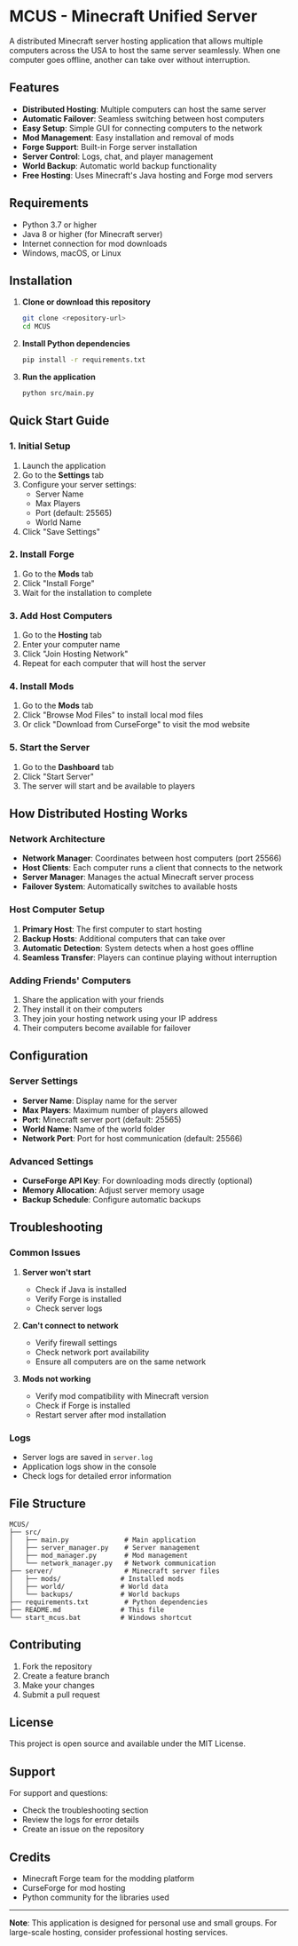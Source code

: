 # MCUS - Minecraft Unified Server

A distributed Minecraft server hosting application that allows multiple computers across the USA to host the same server seamlessly. When one computer goes offline, another can take over without interruption.

## Features

- **Distributed Hosting**: Multiple computers can host the same server
- **Automatic Failover**: Seamless switching between host computers
- **Easy Setup**: Simple GUI for connecting computers to the network
- **Mod Management**: Easy installation and removal of mods
- **Forge Support**: Built-in Forge server installation
- **Server Control**: Logs, chat, and player management
- **World Backup**: Automatic world backup functionality
- **Free Hosting**: Uses Minecraft's Java hosting and Forge mod servers

## Requirements

- Python 3.7 or higher
- Java 8 or higher (for Minecraft server)
- Internet connection for mod downloads
- Windows, macOS, or Linux

## Installation

1. **Clone or download this repository**
   ```bash
   git clone <repository-url>
   cd MCUS
   ```

2. **Install Python dependencies**
   ```bash
   pip install -r requirements.txt
   ```

3. **Run the application**
   ```bash
   python src/main.py
   ```

## Quick Start Guide

### 1. Initial Setup

1. Launch the application
2. Go to the **Settings** tab
3. Configure your server settings:
   - Server Name
   - Max Players
   - Port (default: 25565)
   - World Name
4. Click "Save Settings"

### 2. Install Forge

1. Go to the **Mods** tab
2. Click "Install Forge"
3. Wait for the installation to complete

### 3. Add Host Computers

1. Go to the **Hosting** tab
2. Enter your computer name
3. Click "Join Hosting Network"
4. Repeat for each computer that will host the server

### 4. Install Mods

1. Go to the **Mods** tab
2. Click "Browse Mod Files" to install local mod files
3. Or click "Download from CurseForge" to visit the mod website

### 5. Start the Server

1. Go to the **Dashboard** tab
2. Click "Start Server"
3. The server will start and be available to players

## How Distributed Hosting Works

### Network Architecture

- **Network Manager**: Coordinates between host computers (port 25566)
- **Host Clients**: Each computer runs a client that connects to the network
- **Server Manager**: Manages the actual Minecraft server process
- **Failover System**: Automatically switches to available hosts

### Host Computer Setup

1. **Primary Host**: The first computer to start hosting
2. **Backup Hosts**: Additional computers that can take over
3. **Automatic Detection**: System detects when a host goes offline
4. **Seamless Transfer**: Players can continue playing without interruption

### Adding Friends' Computers

1. Share the application with your friends
2. They install it on their computers
3. They join your hosting network using your IP address
4. Their computers become available for failover

## Configuration

### Server Settings

- **Server Name**: Display name for the server
- **Max Players**: Maximum number of players allowed
- **Port**: Minecraft server port (default: 25565)
- **World Name**: Name of the world folder
- **Network Port**: Port for host communication (default: 25566)

### Advanced Settings

- **CurseForge API Key**: For downloading mods directly (optional)
- **Memory Allocation**: Adjust server memory usage
- **Backup Schedule**: Configure automatic backups

## Troubleshooting

### Common Issues

1. **Server won't start**
   - Check if Java is installed
   - Verify Forge is installed
   - Check server logs

2. **Can't connect to network**
   - Verify firewall settings
   - Check network port availability
   - Ensure all computers are on the same network

3. **Mods not working**
   - Verify mod compatibility with Minecraft version
   - Check if Forge is installed
   - Restart server after mod installation

### Logs

- Server logs are saved in `server.log`
- Application logs show in the console
- Check logs for detailed error information

## File Structure

```
MCUS/
├── src/
│   ├── main.py              # Main application
│   ├── server_manager.py    # Server management
│   ├── mod_manager.py       # Mod management
│   └── network_manager.py   # Network communication
├── server/                  # Minecraft server files
│   ├── mods/               # Installed mods
│   ├── world/              # World data
│   └── backups/            # World backups
├── requirements.txt         # Python dependencies
├── README.md               # This file
└── start_mcus.bat          # Windows shortcut
```

## Contributing

1. Fork the repository
2. Create a feature branch
3. Make your changes
4. Submit a pull request

## License

This project is open source and available under the MIT License.

## Support

For support and questions:
- Check the troubleshooting section
- Review the logs for error details
- Create an issue on the repository

## Credits

- Minecraft Forge team for the modding platform
- CurseForge for mod hosting
- Python community for the libraries used

---

**Note**: This application is designed for personal use and small groups. For large-scale hosting, consider professional hosting services. 